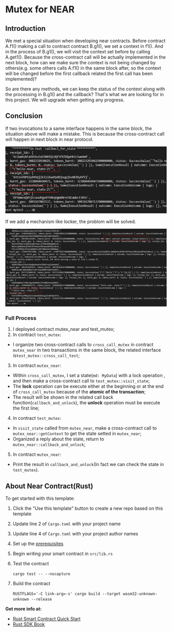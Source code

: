# Mutex for NEAR

## Introduction
We met a special situation when developing near contracts. Before contract A.f1() making a call to contract contract B.g1(), we set a context in f1(). And in the process of B.g1(),  we will visit the context set before by calling A.get1(). Because the cross-contract call will be actually implemented in the next block, how can we make sure the context is not being changed by others(e.g. some others calls A.f1() in the same block after, so the context will be changed before the first callback related the first call has been implemented)?

So are there any methods, we can keep the status of the context along with the processing in B.g1()  and the callback? That's what we are looking for in this project. 
We will upgrade when getting any progress.

## Conclusion
If two invocations to a same interface happens in the same block, the situation above will make a mistake. This is because the cross-contract call will happen in next block in near protocol.

<img src="./image/without locker.png">

If we add a mechanism like locker, the problom will be solved.

<img src="./image/with locker.png">

### Full Process
1. I deployed contract mutex_near and test_mutex;
2.  In contract `test_mutex`:
- I organize  two cross-contract calls to `cross_call_mutex` in contract `mutex_near` in two transactions in the same block, the related interface is`test_mutex::cross_call_test`;
3. In contract `mutex_near`:
- Within `cross_call_mutex`, I set a state(`md: MyData`) with a lock operation , and then make a cross-contract call to `test_mutex::visit_state`;
- The **lock** operation can be execute either at the beginning or at the end of `cross_call_mutex` because of the **atomic of the transaction**;
- The result will be shown in the related call back function(`callback_and_unlock`), the **unlock** operation must be execute the first line;
4. In contract `test_mutex`:
- In `visit_state` called from `mutex_near`, make a cross-contract call to `mutex_near::getContext` to get the state setted in `mutex_near`;
- Organized a reply about the state, return to `mutex_near::callback_and_unlock`;
5. In contract `mutex_near`:
- Print the result in `callback_and_unlock`(In fact we can check the state in `test_mutex`).


## About Near Contract(Rust)

To get started with this template:

1. Click the "Use this template" button to create a new repo based on this template
2. Update line 2 of `Cargo.toml` with your project name
3. Update line 4 of `Cargo.toml` with your project author names
4. Set up the [prerequisites](https://github.com/near/near-sdk-rs#pre-requisites)
5. Begin writing your smart contract in `src/lib.rs`
6. Test the contract 

    `cargo test -- --nocapture`

8. Build the contract

    `RUSTFLAGS='-C link-arg=-s' cargo build --target wasm32-unknown-unknown --release`

**Get more info at:**

* [Rust Smart Contract Quick Start](https://docs.near.org/docs/develop/contracts/rust/intro)
* [Rust SDK Book](https://www.near-sdk.io/)
